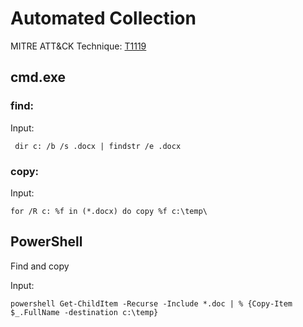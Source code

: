# Automated Collection

MITRE ATT&CK Technique: [T1119](https://attack.mitre.org/wiki/Technique/T1119)

## cmd.exe

### find:
Input:

     dir c: /b /s .docx | findstr /e .docx

### copy:
Input:

    for /R c: %f in (*.docx) do copy %f c:\temp\

## PowerShell

Find and copy

Input:

    powershell Get-ChildItem -Recurse -Include *.doc | % {Copy-Item $_.FullName -destination c:\temp}
